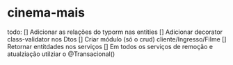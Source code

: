 # cinema-mais

todo:
[] Adicionar as relações do typorm nas entities
[] Adicionar decorator class-validator nos Dtos
[] Criar módulo (só o crud) cliente/Ingresso/Filme
[] Retornar entitdades nos serviços
[] Em todos os serviços de remoção e atualziação utilziar o @Transacional()
